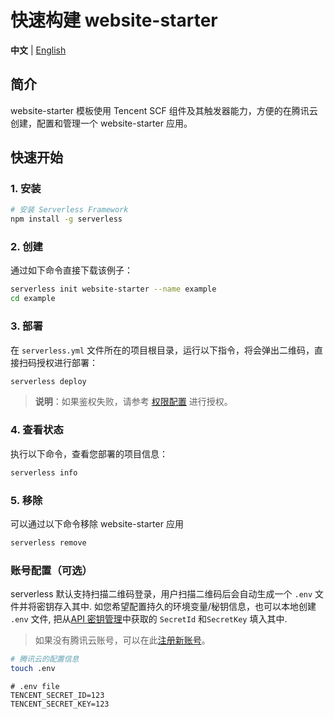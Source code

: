 # 快速构建 website-starter

**中文** | [English](./README_EN.md)

## 简介

website-starter 模板使用 Tencent SCF 组件及其触发器能力，方便的在腾讯云创建，配置和管理一个 website-starter 应用。

## 快速开始

### 1. 安装

```bash
# 安装 Serverless Framework
npm install -g serverless
```

### 2. 创建

通过如下命令直接下载该例子：

```bash
serverless init website-starter --name example
cd example
```

### 3. 部署

在 `serverless.yml` 文件所在的项目根目录，运行以下指令，将会弹出二维码，直接扫码授权进行部署：

```bash
serverless deploy
```

> **说明**：如果鉴权失败，请参考 [权限配置](https://cloud.tencent.com/document/product/1154/43006) 进行授权。

### 4. 查看状态

执行以下命令，查看您部署的项目信息：

```bash
serverless info
```

### 5. 移除

可以通过以下命令移除 website-starter 应用

```bash
serverless remove
```

### 账号配置（可选）

serverless 默认支持扫描二维码登录，用户扫描二维码后会自动生成一个 `.env` 文件并将密钥存入其中.
如您希望配置持久的环境变量/秘钥信息，也可以本地创建 `.env` 文件, 
把从[API 密钥管理](https://console.cloud.tencent.com/cam/capi)中获取的 `SecretId` 和`SecretKey` 填入其中.

> 如果没有腾讯云账号，可以在此[注册新账号](https://cloud.tencent.com/register)。

```bash
# 腾讯云的配置信息
touch .env
```

```
# .env file
TENCENT_SECRET_ID=123
TENCENT_SECRET_KEY=123
```
